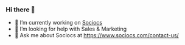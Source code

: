 ### Hi there 👋

- 🔭 I’m currently working on [Sociocs](https://www.sociocs.com)
- 🤔 I’m looking for help with Sales & Marketing
- 💬 Ask me about Sociocs at https://www.sociocs.com/contact-us/

